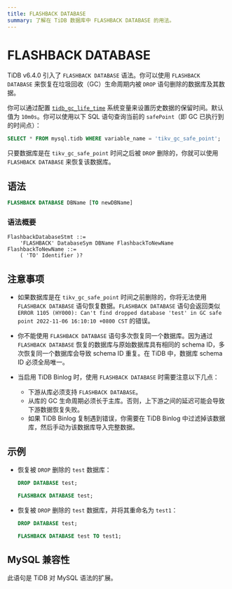 ```yaml
---
title: FLASHBACK DATABASE
summary: 了解在 TiDB 数据库中 FLASHBACK DATABASE 的用法。
---
```


# FLASHBACK DATABASE

TiDB v6.4.0 引入了 `FLASHBACK DATABASE` 语法。你可以使用 `FLASHBACK DATABASE` 来恢复在垃圾回收（GC）生命周期内被 `DROP` 语句删除的数据库及其数据。

你可以通过配置 [`tidb_gc_life_time`](/system-variables.md#tidb_gc_life_time-new-in-v50) 系统变量来设置历史数据的保留时间。默认值为 `10m0s`。你可以使用以下 SQL 语句查询当前的 `safePoint`（即 GC 已执行到的时间点）：

```sql
SELECT * FROM mysql.tidb WHERE variable_name = 'tikv_gc_safe_point';
```

只要数据库是在 `tikv_gc_safe_point` 时间之后被 `DROP` 删除的，你就可以使用 `FLASHBACK DATABASE` 来恢复该数据库。

## 语法

```sql
FLASHBACK DATABASE DBName [TO newDBName]
```

### 语法概要

```ebnf+diagram
FlashbackDatabaseStmt ::=
    'FLASHBACK' DatabaseSym DBName FlashbackToNewName
FlashbackToNewName ::=
    ( 'TO' Identifier )?
```

## 注意事项

* 如果数据库是在 `tikv_gc_safe_point` 时间之前删除的，你将无法使用 `FLASHBACK DATABASE` 语句恢复数据。`FLASHBACK DATABASE` 语句会返回类似 `ERROR 1105 (HY000): Can't find dropped database 'test' in GC safe point 2022-11-06 16:10:10 +0800 CST` 的错误。

* 你不能使用 `FLASHBACK DATABASE` 语句多次恢复同一个数据库。因为通过 `FLASHBACK DATABASE` 恢复的数据库与原始数据库具有相同的 schema ID，多次恢复同一个数据库会导致 schema ID 重复。在 TiDB 中，数据库 schema ID 必须全局唯一。

* 当启用 TiDB Binlog 时，使用 `FLASHBACK DATABASE` 时需要注意以下几点：

    * 下游从库必须支持 `FLASHBACK DATABASE`。
    * 从库的 GC 生命周期必须长于主库。否则，上下游之间的延迟可能会导致下游数据恢复失败。
    * 如果 TiDB Binlog 复制遇到错误，你需要在 TiDB Binlog 中过滤掉该数据库，然后手动为该数据库导入完整数据。

## 示例

- 恢复被 `DROP` 删除的 `test` 数据库：

    ```sql
    DROP DATABASE test;
    ```

    ```sql
    FLASHBACK DATABASE test;
    ```

- 恢复被 `DROP` 删除的 `test` 数据库，并将其重命名为 `test1`：

    ```sql
    DROP DATABASE test;
    ```

    ```sql
    FLASHBACK DATABASE test TO test1;
    ```

## MySQL 兼容性

此语句是 TiDB 对 MySQL 语法的扩展。
